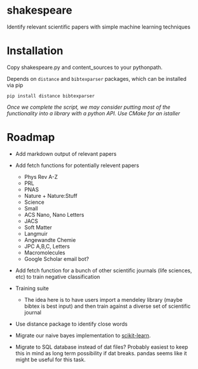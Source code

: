 shakespeare
===========

Identify relevant scientific papers with simple machine learning techniques

Installation
===========
Copy shakespeare.py and content\_sources to your pythonpath.

Depends on `distance` and `bibtexparser` packages, which can be installed via pip

    pip install distance bibtexparser

*Once we complete the script, we may consider putting most of the functionality into a library with a python API. Use CMake for an istaller*


Roadmap
========

* Add markdown output of relevant papers
* Add fetch functions for potentially relevent papers
    
    * Phys Rev A-Z
    * PRL
    * PNAS
    * Nature + Nature:Stuff
    * Science
    * Small
    * ACS Nano, Nano Letters
    * JACS
    * Soft Matter
    * Langmuir
    * Angewandte Chemie
    * JPC A,B,C, Letters
    * Macromolecules
    * Google Scholar email bot?

* Add fetch function for a bunch of other scientific journals (life sciences, etc) to train negative classification
* Training suite
    
    * The idea here is to have users import a mendeley library (maybe bibtex is best input) and then train against a diverse set of scientific journal

* Use distance package to identify close words
* Migrate our naive bayes implementation to [scikit-learn](http://scikit-learn.org/stable/user_guide.html).
* Migrate to SQL database instead of dat files? Probably easiest to keep this in mind as long term possibility if dat breaks. pandas seems like it might be useful for this task.
